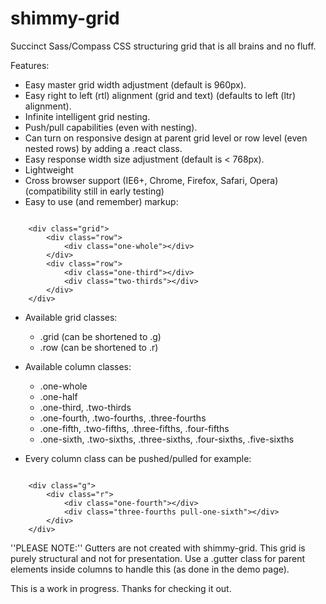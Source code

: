 shimmy-grid
===========

Succinct Sass/Compass CSS structuring grid that is all brains and no fluff.

Features:

* Easy master grid width adjustment (default is 960px).
* Easy right to left (rtl) alignment (grid and text) (defaults to left (ltr) alignment).
* Infinite intelligent grid nesting.
* Push/pull capabilities (even with nesting).
* Can turn on responsive design at parent grid level or row level (even nested rows) by adding a .react class.
* Easy response width size adjustment (default is < 768px).
* Lightweight
* Cross browser support (IE6+, Chrome, Firefox, Safari, Opera) (compatibility still in early testing)
* Easy to use (and remember) markup:

<pre><code>
	&lt;div class="grid"&gt;
		&lt;div class="row"&gt;
			&lt;div class="one-whole"&gt;&lt;/div&gt;
		&lt;/div&gt;
		&lt;div class="row"&gt;
			&lt;div class="one-third"&gt;&lt;/div&gt;
			&lt;div class="two-thirds"&gt;&lt;/div&gt;
		&lt;/div&gt;
	&lt;/div&gt;
</code></pre>

* Available grid classes:
	- .grid (can be shortened to .g)
	- .row (can be shortened to .r)

* Available column classes:
	- .one-whole
	- .one-half
	- .one-third, .two-thirds
	- .one-fourth, .two-fourths, .three-fourths
	- .one-fifth, .two-fifths, .three-fifths, .four-fifths
	- .one-sixth, .two-sixths, .three-sixths, .four-sixths, .five-sixths

* Every column class can be pushed/pulled for example:

<pre><code>
	&lt;div class="g"&gt;
		&lt;div class="r"&gt;
			&lt;div class="one-fourth"&gt;&lt;/div&gt;
			&lt;div class="three-fourths pull-one-sixth"&gt;&lt;/div&gt;
		&lt;/div&gt;
	&lt;/div&gt;
</code></pre>

''PLEASE NOTE:'' Gutters are not created with shimmy-grid. This grid is purely structural and not for presentation. Use a .gutter class for parent elements inside columns to handle this (as done in the demo page).

This is a work in progress. Thanks for checking it out.